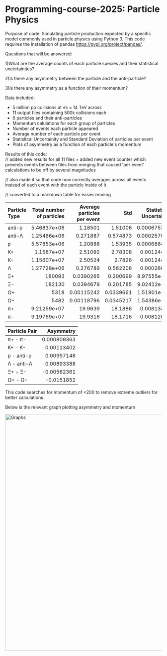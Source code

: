 # Programming-course-2025: Particle Physics
Purpose of code:
  Simulating particle production expected by a specific model commonly used in particle physics using Python 3.
  This code requires the installation of pandas https://pypi.org/project/pandas/.

Questions that will be answered:  

  1)What are the average counts of each particle species and their statistical uncertainties?  
  
  2)Is there any asymmetry between the particle and the anti-particle?  
  
  3)Is there any asymmetry as a function of their momentum?  
  

Data included:
  - 5 million pp collisions at √s = 14 TeV across
  - 11 output files containing 500k collisions each
  - 6 particles and their anti-particles
  - Momentum calulations for each group of particles
  - Number of events each particle appeared
  - Average number of each particle per event
  - Statisitcal Uncertainity and Standard Deviation of particles per event
  - Plots of asymmetry as a function of each particle's momentum


Results of this code:  
// added new results for all 11 files + added new event counter which prevents events between files from merging that caused 'per event' calculations to be off by several magnitudes  

// also made it so that code now correctly averages across all events instead of each event with the particle inside of it  

// converted to a markdown table for easier reading  


| Particle Type   |   Total number of particles |   Average particles per event |        Std |   Statistical Uncertainty |
|:----------------|----------------------------:|------------------------------:|-----------:|--------------------------:|
| anti-p          |                 5.46837e+06 |                    1.18501    |  1.51006   |               0.000675317 |
| anti-Λ          |                 1.25466e+06 |                    0.271887   |  0.574873  |               0.000257091 |
| p               |                 5.57853e+06 |                    1.20888    |  1.53935   |               0.000688418 |
| Κ+              |                 1.1587e+07  |                    2.51092    |  2.78308   |               0.00124463  |
| Κ-              |                 1.15607e+07 |                    2.50524    |  2.7826    |               0.00124442  |
| Λ               |                 1.27728e+06 |                    0.276789   |  0.582206  |               0.00026037  |
| Ξ+              |            180093           |                    0.0390265  |  0.200699  |               8.97555e-05 |
| Ξ-              |            182130           |                    0.0394679  |  0.201785  |               9.02412e-05 |
| Ω+              |              5318           |                    0.00115242 |  0.0339661 |               1.51901e-05 |
| Ω-              |              5482           |                    0.00118796 |  0.0345217 |               1.54386e-05 |
| π+              |                 9.21259e+07 |                   19.9639     | 18.1886    |               0.00813417  |
| π-              |                 9.19769e+07 |                   19.9316     | 18.1716    |               0.00812659  |


  
| Particle Pair   |    Asymmetry |
|:----------------|-------------:|
| π+ - π-         |  0.000809363 |
| Κ+ - Κ-         |  0.00113402  |
| p - anti-p      |  0.00997148  |
| Λ - anti-Λ      |  0.00893388  |
| Ξ+ - Ξ-         | -0.00562361  |
| Ω+ - Ω-         | -0.0151852   |

This code searches for momentum of <200 to remove extreme outliers for better calculations  

Below is the relevant graph plotting asymmetry and momentum  

<img width="1536" height="760" alt="Graphs" src="https://github.com/user-attachments/assets/9c0fc014-2180-4107-884e-1eeff7d19b3a" />
